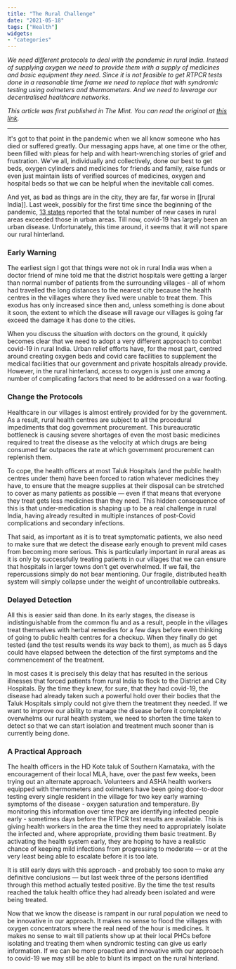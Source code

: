 ```yaml
---
title: "The Rural Challenge"
date: "2021-05-18"
tags: ["Health"]
widgets: 
- "categories"
---
```


*We need different protocols to deal with the pandemic in rural India. Instead of supplying oxygen we need to provide them with a supply of medicines and basic equipment they need. Since it is not feasible to get RTPCR tests done in a reasonable time frame we need to replace that with syndromic testing using oximeters and thermometers. And we need to leverage our decentralised healthcare networks.*
<!--more-->

*This article was first published in The Mint. You can read the original at [this link](https://www.livemint.com/opinion/columns/we-need-innovative-ways-to-tackle-covid-in-rural-india-11621351615171.html).*

---

It's got to that point in the pandemic when we all know someone who has died or suffered greatly. Our messaging apps have, at one time or the other, been filled with pleas for help and with heart-wrenching stories of grief and frustration. We've all, individually and collectively, done our best to get beds, oxygen cylinders and medicines for friends and family, raise funds or even just maintain lists of verified sources of medicines, oxygen and hospital beds so that we can be helpful when the inevitable call comes.

And yet, as bad as things are in the city, they are far, far worse in [[rural India]]. Last week, possibly for the first time since the beginning of the pandemic, [13 states](https://twitter.com/rahulvats199/status/1392319712382525444) reported that the total number of new cases in rural areas exceeded those in urban areas. Till now, covid-19 has largely been an urban disease. Unfortunately, this time around, it seems that it will not spare our rural hinterland.

### Early Warning

The earliest sign I got that things were not ok in rural India was when a doctor friend of mine told me that the district hospitals were getting a larger than normal number of patients from the surrounding villages - all of whom had travelled the long distances to the nearest city because the health centres in the villages where they lived were unable to treat them. This exodus has only increased since then and, unless something is done about it soon, the extent to which the disease will ravage our villages is going far exceed the damage it has done to the cities.

When you discuss the situation with doctors on the ground, it quickly becomes clear that we need to adopt a very different approach to combat covid-19 in rural India. Urban relief efforts have, for the most part, centred around creating oxygen beds and covid care facilities to supplement the medical facilities that our government and private hospitals already provide. However, in the rural hinterland, access to oxygen is just one among a number of complicating factors that need to be addressed on a war footing.

### Change the Protocols

Healthcare in our villages is almost entirely provided for by the government. As a result, rural health centres are subject to all the procedural impediments that dog government procurement. This bureaucratic bottleneck is causing severe shortages of even the most basic medicines required to treat the disease as the velocity at which drugs are being consumed far outpaces the rate at which government procurement can replenish them.

To cope, the health officers at most Taluk Hospitals (and the public health centres under them) have been forced to ration whatever medicines they have, to ensure that the meagre supplies at their disposal can be stretched to cover as many patients as possible — even if that means that everyone they treat gets less medicines than they need. This hidden consequence of this is that under-medication is shaping up to be a real challenge in rural India, having already resulted in multiple instances of post-Covid complications and secondary infections.

That said, as important as it is to treat symptomatic patients, we also need to make sure that we detect the disease early enough to prevent mild cases from becoming more serious. This is particularly important in rural areas as it is only by successfully treating patients in our villages that we can ensure that hospitals in larger towns don’t get overwhelmed. If we fail, the repercussions simply do not bear mentioning. Our fragile, distributed health system will simply collapse under the weight of uncontrollable outbreaks.

### Delayed Detection

All this is easier said than done. In its early stages, the disease is indistinguishable from the common flu and as a result, people in the villages treat themselves with herbal remedies for a few days before even thinking of going to public health centres for a checkup. When they finally do get tested (and the test results wends its way back to them), as much as 5 days could have elapsed between the detection of the first symptoms and the commencement of the treatment.

In most cases it is precisely this delay that has resulted in the serious illnesses that forced patients from rural India to flock to the District and City Hospitals. By the time they knew, for sure, that they had covid-19, the disease had already taken such a powerful hold over their bodies that the Taluk Hospitals simply could not give them the treatment they needed. If we want to improve our ability to manage the disease before it completely overwhelms our rural health system, we need to shorten the time taken to detect so that we can start isolation and treatment much sooner than is currently being done.

### A Practical Approach

The health officers in the HD Kote taluk of Southern Karnataka, with the encouragement of their local MLA, have, over the past few weeks, been trying out an alternate approach. Volunteers and ASHA health workers equipped with thermometers and oximeters have been going door-to-door testing every single resident in the village for two key early warning symptoms of the disease - oxygen saturation and temperature. By monitoring this information over time they are identifying infected people early - sometimes days before the RTPCR test results are available. This is giving health workers in the area the time they need to appropriately isolate the infected and, where appropriate, providing them basic treatment. By activating the health system early, they are hoping to have a realistic chance of keeping mild infections from progressing to moderate — or at the very least being able to escalate before it is too late.

It is still early days with this approach - and probably too soon to make any definitive conclusions — but last week three of the persons identified through this method actually tested positive. By the time the test results reached the taluk health office they had already been isolated and were being treated.

Now that we know the disease is rampant in our rural population we need to be innovative in our approach. It makes no sense to flood the villages with oxygen concentrators where the real need of the hour is medicines. It makes no sense to wait till patients show up at their local PHCs before isolating and treating them when syndromic testing can give us early information. If we can be more proactive and innovative with our approach to covid-19 we may still be able to blunt its impact on the rural hinterland.
